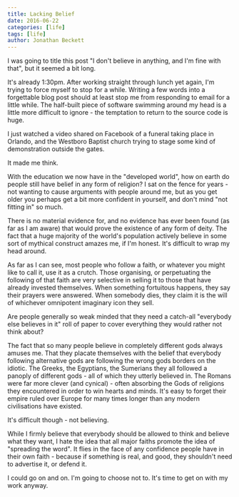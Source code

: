 ```yaml
---
title: Lacking Belief
date: 2016-06-22
categories: [life]
tags: [life]
author: Jonathan Beckett
---
```


I was going to title this post "I don't believe in anything, and I'm fine with that", but it seemed a bit long.

It's already 1:30pm. After working straight through lunch yet again, I'm trying to force myself to stop for a while. Writing a few words into a forgettable blog post should at least stop me from responding to email for a little while. The half-built piece of software swimming around my head is a little more difficult to ignore - the temptation to return to the source code is huge.

I just watched a video shared on Facebook of a funeral taking place in Orlando, and the Westboro Baptist church trying to stage some kind of demonstration outside the gates.

It made me think.

With the education we now have in the "developed world", how on earth do people still have belief in any form of religion? I sat on the fence for years - not wanting to cause arguments with people around me, but as you get older you perhaps get a bit more confident in yourself, and don't mind "not fitting in" so much.

There is no material evidence for, and no evidence has ever been found (as far as I am aware) that would prove the existence of any form of deity. The fact that a huge majority of the world's population actively believe in some sort of mythical construct amazes me, if I'm honest. It's difficult to wrap my head around.

As far as I can see, most people who follow a faith, or whatever you might like to call it, use it as a crutch. Those organising, or perpetuating the following of that faith are very selective in selling it to those that have already invested themselves. When something fortuitous happens, they say their prayers were answered. When somebody dies, they claim it is the will of whichever omnipotent imaginary icon they sell.

Are people generally so weak minded that they need a catch-all "everybody else believes in it" roll of paper to cover everything they would rather not think about?

The fact that so many people believe in completely different gods always amuses me. That they placate themselves with the belief that everybody following alternative gods are following the wrong gods borders on the idiotic. The Greeks, the Egyptians, the Sumerians they all followed a panoply of different gods - all of which they utterly believed in. The Romans were far more clever (and cynical) - often absorbing the Gods of religions they encountered in order to win hearts and minds. It's easy to forget their empire ruled over Europe for many times longer than any modern civilisations have existed.

It's difficult though - not believing.

While I firmly believe that everybody should be allowed to think and believe what they want, I hate the idea that all major faiths promote the idea of "spreading the word". It flies in the face of any confidence people have in their own faith - because if something is real, and good, they shouldn't need to advertise it, or defend it.

I could go on and on. I'm going to choose not to. It's time to get on with my work anyway.
